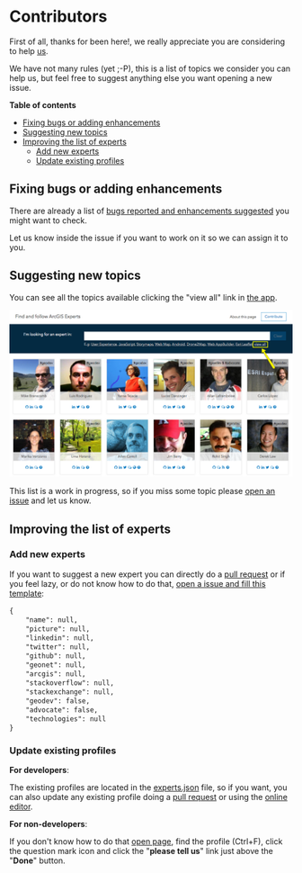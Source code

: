 # Contributors

First of all, thanks for been here!, we really appreciate you are considering to help [us](https://github.com/esri-es/arcgis-experts/graphs/contributors).

We have not many rules (yet ;-P), this is a list of topics we consider you can help us, but feel free to suggest anything else you want opening a new issue.

<!-- START doctoc generated TOC please keep comment here to allow auto update -->
<!-- DON'T EDIT THIS SECTION, INSTEAD RE-RUN doctoc TO UPDATE -->
**Table of contents**  

- [Fixing bugs or adding enhancements](#fixing-bugs-or-adding-enhancements)
- [Suggesting new topics](#suggesting-new-topics)
- [Improving the list of experts](#improving-the-list-of-experts)
    - [Add new experts](#add-new-experts)
    - [Update existing profiles](#update-existing-profiles)

<!-- END doctoc generated TOC please keep comment here to allow auto update -->

## Fixing bugs or adding enhancements

There are already a list of [bugs reported and enhancements suggested](https://github.com/esri-es/arcgis-experts/issues) you might want to check.

Let us know inside the issue if you want to work on it so we can assign it to you.

## Suggesting new topics

You can see all the topics available clicking the "view all" link in [the app](https://esri-es.github.io/arcgis-experts/).

![Screenshot](./assets/imgs/btn-view-all.png)

This list is a work in progress, so if you miss some topic please [open an issue](issues/new?title=Missing%20topic:%20[TOPIC]&body=I%20would%20like%20to%20see%20experts%20in...) and let us know.

## Improving the list of experts

### Add new experts

If you want to suggest a new expert you can directly do a [pull request](https://help.github.com/articles/about-pull-requests/) or if you feel lazy, or do not know how to do that, [open a issue and fill this template](https://github.com/esri-es/arcgis-experts/issues/new):

```
{
    "name": null,
    "picture": null,
    "linkedin": null,
    "twitter": null,
    "github": null,
    "geonet": null,
    "arcgis": null,
    "stackoverflow": null,
    "stackexchange": null,
    "geodev": false,
    "advocate": false,
    "technologies": null
}
```

### Update existing profiles

**For developers**:

The existing profiles are located in the [experts.json](https://github.com/esri-es/arcgis-experts/blob/master/experts.json) file, so if you want, you can also update any existing profile doing a [pull request](https://help.github.com/articles/about-pull-requests/) or using the [online editor](https://help.github.com/articles/editing-files-in-your-repository/).

**For non-developers**:

If you don't know how to do that [open page](https://esri-es.github.io/arcgis-experts/), find the profile (Ctrl+F), click the question mark icon and click the "**please tell us**" link just above the "**Done**" button.
